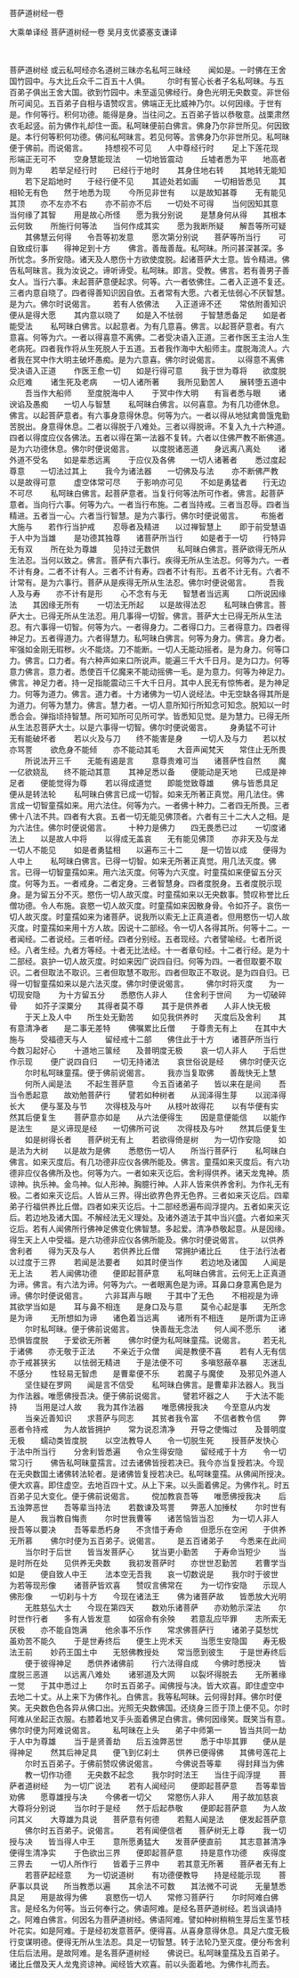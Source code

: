 菩萨道树经一卷


大乘单译经
菩萨道树经一卷
吴月支优婆塞支谦译


　　

菩萨道树经
或云私呵经亦名道树三昧亦名私呵三昧经
　　闻如是。一时佛在王舍国竹园中。与大比丘众千二百五十人俱。
　　尔时有誓心长者子名私呵昧。与五百弟子俱出王舍大国。欲到竹园中。未至遥见佛经行。身色光明无央数变。非世俗所可闻见。五百弟子自相与语赞叹言。佛端正无比威神乃尔。以何因缘。于世有是。作何等行。积何功德。能得是身。当往问之。五百弟子皆以恭敬意。战栗肃然衣毛起竖。前为佛作礼却住一面。私呵昧便前白佛言。佛身乃尔非世所见。何因致是。本行何等积何功德。佛问私呵昧言。若见何等。言佛身乃尔非世所见。私呵昧便于佛前。而说偈言。
　　持想视不可见　　人中尊经行时
　　足上下莲花现　　形端正无可不
　　空身慧能现法　　一切地皆震动
　　丘墟者悉为平　　地高者则为卑
　　若举足经行时　　已经行于地时
　　其身住地右转　　其地转无能知
　　若下足蹈地时　　于经行便不见
　　其迹处若如画　　一切相皆悉见
　　其相轮无有色　　然于地悉为现
　　今所见非世有　　以是故知甚尊
　　无有能见其顶　　亦不左亦不右
　　亦不前亦不后　　一切处不可得
　　当何因知其意　　当何缘了其智
　　用是故心所怪　　愿为我分别说
　　是慧身何从得　　其根本云何致
　　所施行何等法　　当何作成其实
　　愿为我断所疑　　解吾等所可疑
　　其佛慧云何得　　令吾等初发意
　　愿次第分别说　　菩萨等所当行
　　可自致成衍事　　得神足到十方
　　佛言。善哉善哉。私呵昧。所问甚深甚深。多所忧念。多所安隐。诸天及人愍伤十方欲使度脱。起诸菩萨大士意。皆令精进。佛告私呵昧言。我为汝说之。谛听谛受。私呵昧。即言。受教。佛言。若有善男子善女人。当行六事。未起菩萨意便起求。何等。六一者依佛住。二者入正道不复还。三者内意自晓了。四者得善知识因自依。五者常有大愿。六者无怯弱心不厌智慧。是为六。佛尔时说偈言。
　　若有人依佛法　　入正道谛不还
　　常依附善知识　　便从是得大愿
　　其内意以晓了　　如是入不怯弱
　　于智慧悉备足　　如是者能受法
　　私呵昧白佛言。以起意者。为有几意喜。佛言。以起菩萨意者。有六意喜。何等为六。一者以得喜意不离佛。二者受决语入正道。三者作医王主治人生老病死。四者我作将从生死脱人于五道。五者我作海中大船师主。度脱海流人。六者我在冥中作大明主破坏愚痴。是为六意喜。佛尔时说偈言。
　　以得意不离佛　　受决语入正道
　　作医王愈一切　　如是行得可意
　　我于世为尊将　　欲度脱众厄难
　　诸生死及老病　　一切人诸所著
　　我所见勤苦人　　展转堕五道中
　　吾当作大船师　　至度脱海中人
　　于冥中作大明　　有盲者悉与眼
　　诸谀谄及愚痴　　一切人与智慧
　　私呵昧白佛言。以何喜意。为有几功德休息。佛言。以起菩萨意者。有六事身意得休息。何等为六。一者以得从地狱禽兽饿鬼勤苦脱出。身意得休息。二者以得脱于八难处。三者以得脱谛。不复入九十六种道。四者以得度应仪各佛法。五者以得在第一法器不复转。六者以住佛严教不断佛道。是为六功德休息。佛尔时便说偈言。
　　以度脱诸恶道　　身远离八离处
　　诸外道不受名　　如是辈悉远离
　　于应仪及各佛　　一切人诸著者
　　悉过度起尊意　　一切法过其上
　　我今为诸法器　　一切佛及与法
　　亦不断佛严教　　以是故得可意
　　虚空体常可尽　　于影响亦可见
　　不如是勇猛者　　行无边不可尽
　　私呵昧白佛言。起菩萨意者。当复行何等法所可作者。佛言。起菩萨意者。当向行六事。何等为六。一者当行布施。二者当持戒。三者当忍辱。四者当精进。五者当一心。六者当行智慧。是为六事行。佛尔时便说偈言。
　　布施者大施与　　若作行当护戒
　　忍辱者及精进　　以过禅智慧上
　　即于前受慧语　　于人中为当雄
　　是功德其独尊　　诸菩萨所当行
　　如是者于一切　　行特异无有双
　　所在处为尊雄　　见持过无数供
　　私呵昧白佛言。菩萨欲得无所从生法忍。当何以致之。佛言。菩萨有六事行。疾得无所从生法忍。何等为六。一者不计有身。二者不计有人。三者不计有寿。四者不计有形。五者不计无有。六者不计常有。是为六事行。菩萨从是疾得无所从生法忍。佛尔时便说偈言。
　　吾我人及与寿　　亦不计有是形
　　心不念有与无　　智慧者当远离
　　口所说因缘法　　其因缘无所有
　　一切法无所起　　以是故得法忍
　　私呵昧白佛言。菩萨大士。已得无所从生法忍。用几事得一切智。佛言。菩萨大士已得无所从生法忍。有六事得一切智。何等为六。一者得身力。二者得口力。三者得意力。四者得神足力。五者得道力。六者得慧力。私呵昧白佛言。何等为身力。佛言。身力者。牢强如金刚无瑕秽。火不能烧。刀不能断。一切人无能动摇者。是为身力。何等口力。佛言。口力者。有六种声如来口所说声。能遍三千大千日月。是为口力。何等意力佛言。意力者。悉使百千亿魔来不能动摇佛一毛。是为意力。何等为神足力。佛言。神足力者。持一足指能震动三千大千日月。其中人民无有惊怖者。是为神足力。何等为道力。佛言。道力者。十方诸佛为一切人说经法。中无空缺各得其所是为道力。何等为慧力。佛言。慧力者。一切人意所知行所知念可知念。脱知以一时悉合会。弹指顷持智慧。所可知所可见所可学。皆悉知见觉。是为慧力。已得无所从生法忍菩萨大士。以是六事得一切智。佛尔时便说偈言。
　　身勇猛不可计　　无有能破坏者
　　若以火及与刀　　终不能害是身
　　一切人及与力　　若以杖亦骂詈
　　欲危身不能倾　　亦不能动其毛
　　大音声闻梵天　　常住止无所畏
　　所说法开三千　　无能有遏是言
　　意尊贵难可当　　诸菩萨性自然
　　魔一亿欲娆乱　　终不能动其意
　　其神足悉以备　　便能动是天地
　　已成是神足者　　便能觉得为尊
　　若以得成道觉　　即能觉致尊雄
　　佛与皆悉具足　　便从是转法轮
　　私呵昧白佛言已成一切智。如来无所著正真觉。用几法住。佛言成一切智童孺如来。用六法住。何等为六。一者佛十种力。二者四无所畏。三者佛十八法不共。四者有大哀。五者一切无能见佛顶者。六者有三十二大人之相。是为六法住。佛尔时便说偈言。
　　十种力是佛力　　四无畏悉已过
　　一切度诸法上　　以是故人中将
　　以得成无盖哀　　无有能见佛顶
　　亦非天及与龙　　一切人不能见
　　如是者勇猛相　　以遍布三十二
　　是一切皆以成　　便得为人中上
　　私呵昧白佛言。已得一切智。如来无所著正真觉。用几法灭度。佛言。已得一切智童孺如来。用六法灭度。何等为六灭度。时童孺如来便留五分灭度。何等为五。一者戒身。二者定身。三者智慧身。四者度脱身。五者度脱示现身。是为留五分不灭。愍伤一切人故灭度。时童孺如来以无央数事。赞叹称誉比丘僧功德。令人布施。哀愍一切人故灭度。时童孺如来因散身骨。令如芥子。哀伤一切人故灭度。时童孺如来为诸菩萨。说我所以索无上正真道者。但用愍伤一切人故灭度。时童孺如来用十方人故。因说十二部经。令一切人各得其所。何等十二。一者闻经。二者说经。三者听经。四者分别经。五者现经。六者譬喻经。七者所说经。八者生经。九者方等经。十者无比法经。十一者章句经。十二者行经。是为十二部经。哀护一切人故灭度。时如来因广说四自归。何等为四。一者但取要不取识。二者但取法不取识。三者但取慧不取形。四者但取正不取说。是为四自归。已得一切智童孺如来以是六法灭度。佛尔时便说偈言。
　　佛尔时将灭度　　为一切现安隐
　　为十方留五分　　悉愍伤人非人
　　住舍利于世间　　为一切破碎骨
　　如芥子深粟分　　其得者莫不尊
　　其于是供养者　　人非人快无极
　　于天上及人中　　所生处无勤苦
　　如见我供养时　　灭度后及舍利
　　其有意清净者　　是二事无差特
　　佛嘱累比丘僧　　于尊贵无有上
　　在其中大施与　　受福德天与人
　　留经戒十二部　　佛住此于十方
　　诸菩萨所当行　　今数习起好心
　　十道地三箧经　　及普明度无极
　　哀一切人非人　　于后世作示现
　　便广说四自归　　一切无持诸法
　　哀世俗说是经　　佛尔时便灭讫
　　尔时私呵昧童孺。便于佛前说偈言。
　　我亦当复取佛　　善哉快无上慧
　　何所人闻是法　　不起生菩萨意
　　今五百诸弟子　　皆以来在是间
　　吾当令悉起意　　故劝勉菩萨行
　　譬若如种树者　　从润泽得生芽
　　以润泽得长大　　便与茎及与节
　　次得枝及与叶　　从枝叶故得花
　　以有华便有实　　然其后便复生
　　菩萨意亦如是　　从六法便得生
　　因是意便能信　　以能作是法生
　　是义谛现是经　　一切佛所可说
　　次得枝及与叶　　然其后便复生
　　如是树得长者　　菩萨树无有上
　　若欲得倚是树　　为一切作安隐
　　如是法为大树　　以是故为是佛
　　悉愍伤一切人　　所当行菩萨行
　　私呵昧白佛言。如来灭度后。有几功德非应仪各佛所能及。佛言。童孺如来灭度后。有六功德非应仪各佛所及也。何等为六。一者如来灭讫后。舍利得供养。诸天龙鬼神。质谅神。执乐神。金鸟神。似人形神。胸臆行神。人非人皆来供养舍利。为作礼无有极。二者如来灭讫后。人皆从三界。得出欲界色界无色界。三者如来灭讫后。四辈弟子行福供养比丘僧。四者如来灭讫后。十二部经悉遍布阎浮提内。五者如来灭讫后。若边地及诸大国。不解经法无义理处。及诸外道法于其中当兴盛。六者如来灭讫后。若有人闻佛所行佛神足佛变化佛智慧。多起爱。清净恭敬起意。从是因缘。得生天上人中受福。是六功德非应仪各佛所能及。佛尔时便说偈言。
　　以供养舍利者　　得为天及与人
　　若供养比丘僧　　常拥护诸比丘
　　住于法行法者　　以过度于三界
　　若闻是法要者　　如其时便当作
　　若边地及诸国　　人闻是无上法
　　若人闻佛功德　　便即起菩萨意
　　私呵昧白佛言。云何无上正真道为谛。佛言。有六法为谛。何等为六。一者眼离色是为谛。耳鼻口身意离色是为谛。佛尔时便说偈言。
　　六非耳声与眼　　于其中了无色
　　不相视是为谛　　其欲学当如是
　　耳与鼻不相连　　是身口及与意
　　莫令心起是事　　无所念是为谛
　　无所想如为谛　　诸色着当远离
　　诸所有不相连　　是所谓为正谛
　　尔时私呵昧。便于佛前说偈言。
　　快善哉无念法　　何人闻不愿乐
　　诸恐惧皆度脱　　于爱欲无所著
　　佛尔时便为私呵昧童孺。说偈言。
　　若无礼于诸佛　　亦无敬于正法
　　不亲近于众僧　　闻是教便不喜
　　若有人无有信　　亦于戒甚狭劣
　　以怯弱无精进　　于是法便不可
　　多嗔怒蔽卒暴　　志迷乱不感分
　　性轻易无智虑　　是曹辈便不乐
　　若魔子与魔使　　及邪见外道人
　　坚住疑在罗网　　闻是言不信受
　　私呵昧白佛言。是曹辈非法器人。我当为作法器。唯愿佛授吾决。便于佛前说偈言。
　　譬若坏器之人　　于大法不能持
　　当用是过人故　　我为其作法器
　　唯愿佛授我决　　今至意从内发
　　当亲近善知识　　求菩萨与同志
　　其贫者我令富　　不信者教令信
　　弊恶者令持戒　　为人故皆拥护
　　常为说忍清净　　开导之使悔过
　　及普明度无极　　蠕动类皆度脱
　　以空法教导人　　令一切脱生死
　　授菩萨发快心　　于法中所当行
　　分舍利皆悉遍　　令众生得安隐
　　留经戒于十方　　令一切常习行
　　佛告私呵昧童孺言。过去诸佛皆授若决已。我今亦当复授若决。今现在无央数国土诸佛转法轮者。是诸佛皆复授若决已。私呵昧童孺。从佛闻所授决。便大欢喜。即住虚空。去地百四十丈。从上下来。以头面着佛足。为佛作礼。时五百弟子见大变化。便于佛前说偈言。
　　傥加教哀吾等　　唯愿佛授我决
　　后五浊弊恶世　　吾等辈当持法
　　若数谏及骂詈　　弊恶人加捶杖
　　尔时世有是人　　我当教自悔责
　　尔时世我曹等　　诸苦恼皆当忍
　　为一切人非人　　授吾等以要决
　　吾等辈悉朽身　　不贪惜于寿命
　　但愿乐在空闲　　于供养无所慕
　　佛尔时便为五百弟子。说偈言。
　　是五百诸弟子　　今悉来在此间
　　当尔时于后世　　皆当发菩萨心
　　犹当更小勤苦　　于寿命当短少
　　当是时所在处　　见供养无央数
　　我初发菩萨时　　亦世世忍勤苦
　　若曹学当如是　　便自致人中王
　　法本空无吾我　　哀一切数说是
　　我尔时于彼世　　为若等现形像
　　诸菩萨皆欢喜　　赞叹言佛常在
　　为一切作安隐　　示现人佛形像
　　一切刹与十方　　今现在诸法王
　　佛为诸菩萨故　　皆悉放大光明
　　无胜慈弘大士　　今现在第四天
　　数劝乐诸菩萨　　亦劝勉示深法
　　尔时世作行者　　多有人皆发意
　　如宿命有余殃　　若意乱应毕罪
　　志所索无厌极　　亦不能自饱满
　　他余事不乐作　　常求佛菩萨行
　　诸弟子莫愁忧　　虽劝苦不能久
　　于是世寿终后　　便生上兜术天
　　当愿生安隐国　　寿无极法王前
　　妙药王国土中　　无怒佛教授处
　　常当愿到彼生　　于是世寿终后
　　便于彼得神足　　悉供养诸佛前
　　行六法得自成　　今佛时悉授决
　　皆度脱三恶道　　以远离八难处
　　诸邪道及大网　　以裂坏得脱去
　　无所著缘一觉　　于其中悉过上
　　尔时五百弟子。闻佛授与决。皆大欢喜。即住虚空中去地二十丈。从上来下为佛作礼。白佛言。我等私呵昧。云何得封拜。佛尔时便笑。无央数色色各异从佛口出。光照无央数佛国。还绕身三匝于顶上便不见。尔时阿难从坐起正衣服。右膝着地叉手头面着佛足白佛言。佛何因缘笑。既笑当有意。佛尔时便为阿难说偈言。
　　私呵昧在上头　　弟子中师第一
　　皆当共同一劫　　于人中为尊雄
　　当于是贤善劫　　后五浊弊恶世
　　悉于中毕其罪　　便从是得神足
　　然其后神足具　　便飞到亿刹土
　　供养已便得佛　　其佛号莲花上
　　尔时五百弟子。于佛前赞叹佛说偈言。
　　今佛说吾等辈　　得封拜当为佛
　　教一切作功德　　无央数不起念
　　我尔时时法王　　当住于阎浮提
　　菩萨者道树经　　为一切广说法
　　若有人闻经问　　便即起菩萨意
　　吾等辈皆劝佛　　愿尊雄授与决
　　今佛者一切父　　常愍伤人非人
　　用子故加慈哀　　大尊将分别说
　　当尔时于是经　　然于后起恭敬
　　便即起菩萨意　　为人故问其义
　　大尊雄为具说　　菩萨意有何德
　　若黠人闻是法　　便发起菩萨意
　　佛尔时五百弟子。说偈言。
　　若有闻便信者　　菩萨树无上尊
　　我一切授与决　　皆当得人中王
　　意所愿勇猛大　　发菩萨便直前
　　其志意甚清净　　便得生清净实
　　于色欲出三界　　便即起菩萨意
　　持是意作功德　　疾得度三界去
　　一切人所作行　　皆着于三界中
　　若其意无所著　　菩萨者无有上
　　若菩萨起经意　　为一切说道树
　　有功德便教导　　持是经能示现
　　菩萨事以具说　　所当教悉以遍
　　其余法不可数　　其法微不可说
　　无量慧悉具足　　用是故得为佛
　　哀愍伤一切人　　常修习菩萨行
　　尔时阿难白佛言。是经名为何等。当云何奉行之。佛语阿难。是经名菩萨道树经。若当讽诵持之。阿难白佛言。何因名为菩萨道树经。佛语阿难。譬如种树稍稍生芽后生茎节枝叶花实。如是阿难。于是经初发意菩萨。便得喜。从喜身意得休息。具足六度无极行变谋明德。便得无所从生法忍。具足一切智慧。转于法轮乃至灭度。便分布舍利住后后法用。是故阿难。是名菩萨道树经
　　佛说已。私呵昧童孺及五百弟子。诸比丘僧及天人龙鬼资谅神。闻经皆大欢喜。前以头面着地。为佛作礼而去。

 
